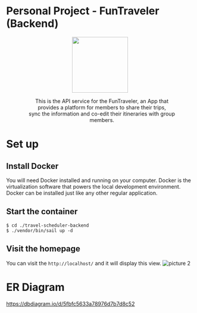 # Personal Project - FunTraveler (Backend)

<p align="center">
  <img src="https://i.ibb.co/4JynXzf/71-4x.png" width="150"/>
<!--   <img src="https://i.ibb.co/FXpy4Dd/1-4x.png" width="130" height="130"/> -->
</p>

<p align="center" style="margin:0px 50px 0px 60px">
This is the API service for the FunTraveler, an App that provides a platform for members to share their trips, <br>sync the information and co-edit their itineraries with group members.
</p>

# Set up
## Install Docker
You will need Docker installed and running on your computer. Docker is the virtualization software that powers the local development environment. Docker can be installed just like any other regular application.

## Start the container
```consloe
$ cd ./travel-scheduler-backend
$ ./vendor/bin/sail up -d
```

## Visit the homepage
You can visit the `http://localhost/` and it will display this view.
![picture 2](https://i.imgur.com/r9EUo3p.png)


# ER Diagram
https://dbdiagram.io/d/5fbfc5633a78976d7b7d8c52
